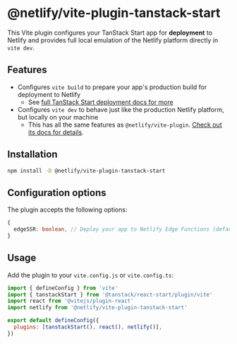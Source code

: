 # @netlify/vite-plugin-tanstack-start

This Vite plugin configures your TanStack Start app for **deployment** to Netlify and provides full local emulation of
the Netlify platform directly in `vite dev`.

## Features

- Configures `vite build` to prepare your app's production build for deployment to Netlify
  - See
    [full TanStack Start deployment docs for more](https://docs.netlify.com/build/frameworks/framework-setup-guides/tanstack-start/#deploy-to-netlify)
- Configures `vite dev` to behave just like the production Netlify platform, but locally on your machine
  - This has all the same features as `@netlify/vite-plugin`.
    [Check out its docs for details](/packages/vite-plugin/README.md).

## Installation

```bash
npm install -D @netlify/vite-plugin-tanstack-start
```

## Configuration options

The plugin accepts the following options:

```typescript
{
  edgeSSR: boolean, // Deploy your app to Netlify Edge Functions (default: false)
}
```

## Usage

Add the plugin to your `vite.config.js` or `vite.config.ts`:

```js
import { defineConfig } from 'vite'
import { tanstackStart } from '@tanstack/react-start/plugin/vite'
import react from '@vitejs/plugin-react'
import netlify from '@netlify/vite-plugin-tanstack-start'

export default defineConfig({
  plugins: [tanstackStart(), react(), netlify()],
})
```
